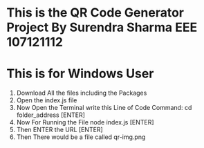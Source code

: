 # This is the QR Code Generator Project By Surendra Sharma EEE 107121112
# This is for Windows User
1. Download All the files including the Packages
2. Open the index.js file
3. Now Open the Terminal write this Line of Code Command:
   cd folder_address    [ENTER]
4. Now For Running the File
   node index.js        [ENTER]
5. Then ENTER the URL   [ENTER]
6. Then There would be a file called qr-img.png 
